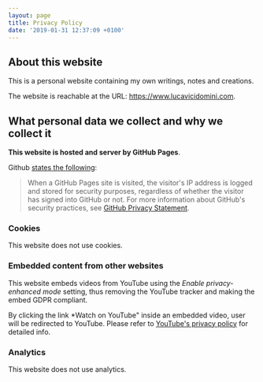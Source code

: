 ```yaml
---
layout: page
title: Privacy Policy
date: '2019-01-31 12:37:09 +0100'
---
```


## About this website

This is a personal website containing my own writings, notes and creations.

The website is reachable at the URL: https://www.lucavicidomini.com.

## What personal data we collect and why we collect it

**This website is hosted and server by GitHub Pages**.

Github [states the following](https://docs.github.com/en/pages/getting-started-with-github-pages/about-github-pages#data-collection):

> When a GitHub Pages site is visited, the visitor's IP address is logged and stored for security purposes, regardless of whether the visitor has signed into GitHub or not. For more information about GitHub's security practices, see [GitHub Privacy Statement](https://docs.github.com/en/site-policy/privacy-policies/github-privacy-statement).

### Cookies

This website does not use cookies.

### Embedded content from other websites

This website embeds videos from YouTube using the *Enable privacy-enhanced mode* setting, thus removing the YouTube tracker and making the embed GDPR compliant.

By clicking the link *Watch on YouTube" inside an embedded video, user will be redirected to YouTube. Please refer to [YouTube's privacy policy](https://policies.google.com/privacy) for detailed info.

### Analytics

This website does not use analytics.